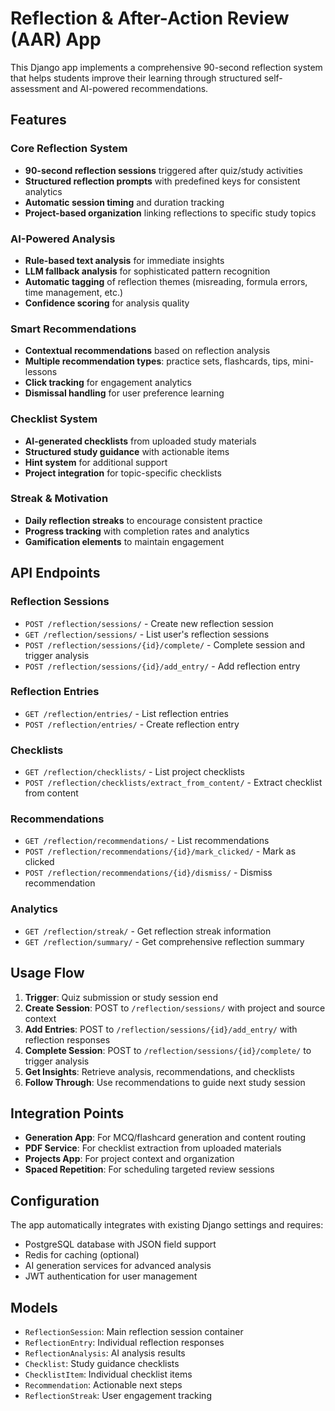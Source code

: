 # Reflection & After-Action Review (AAR) App

This Django app implements a comprehensive 90-second reflection system that helps students improve their learning through structured self-assessment and AI-powered recommendations.

## Features

### Core Reflection System
- **90-second reflection sessions** triggered after quiz/study activities
- **Structured reflection prompts** with predefined keys for consistent analytics
- **Automatic session timing** and duration tracking
- **Project-based organization** linking reflections to specific study topics

### AI-Powered Analysis
- **Rule-based text analysis** for immediate insights
- **LLM fallback analysis** for sophisticated pattern recognition
- **Automatic tagging** of reflection themes (misreading, formula errors, time management, etc.)
- **Confidence scoring** for analysis quality

### Smart Recommendations
- **Contextual recommendations** based on reflection analysis
- **Multiple recommendation types**: practice sets, flashcards, tips, mini-lessons
- **Click tracking** for engagement analytics
- **Dismissal handling** for user preference learning

### Checklist System
- **AI-generated checklists** from uploaded study materials
- **Structured study guidance** with actionable items
- **Hint system** for additional support
- **Project integration** for topic-specific checklists

### Streak & Motivation
- **Daily reflection streaks** to encourage consistent practice
- **Progress tracking** with completion rates and analytics
- **Gamification elements** to maintain engagement

## API Endpoints

### Reflection Sessions
- `POST /reflection/sessions/` - Create new reflection session
- `GET /reflection/sessions/` - List user's reflection sessions
- `POST /reflection/sessions/{id}/complete/` - Complete session and trigger analysis
- `POST /reflection/sessions/{id}/add_entry/` - Add reflection entry

### Reflection Entries
- `GET /reflection/entries/` - List reflection entries
- `POST /reflection/entries/` - Create reflection entry

### Checklists
- `GET /reflection/checklists/` - List project checklists
- `POST /reflection/checklists/extract_from_content/` - Extract checklist from content

### Recommendations
- `GET /reflection/recommendations/` - List recommendations
- `POST /reflection/recommendations/{id}/mark_clicked/` - Mark as clicked
- `POST /reflection/recommendations/{id}/dismiss/` - Dismiss recommendation

### Analytics
- `GET /reflection/streak/` - Get reflection streak information
- `GET /reflection/summary/` - Get comprehensive reflection summary

## Usage Flow

1. **Trigger**: Quiz submission or study session end
2. **Create Session**: POST to `/reflection/sessions/` with project and source context
3. **Add Entries**: POST to `/reflection/sessions/{id}/add_entry/` with reflection responses
4. **Complete Session**: POST to `/reflection/sessions/{id}/complete/` to trigger analysis
5. **Get Insights**: Retrieve analysis, recommendations, and checklists
6. **Follow Through**: Use recommendations to guide next study session

## Integration Points

- **Generation App**: For MCQ/flashcard generation and content routing
- **PDF Service**: For checklist extraction from uploaded materials
- **Projects App**: For project context and organization
- **Spaced Repetition**: For scheduling targeted review sessions

## Configuration

The app automatically integrates with existing Django settings and requires:
- PostgreSQL database with JSON field support
- Redis for caching (optional)
- AI generation services for advanced analysis
- JWT authentication for user management

## Models

- `ReflectionSession`: Main reflection session container
- `ReflectionEntry`: Individual reflection responses
- `ReflectionAnalysis`: AI analysis results
- `Checklist`: Study guidance checklists
- `ChecklistItem`: Individual checklist items
- `Recommendation`: Actionable next steps
- `ReflectionStreak`: User engagement tracking
